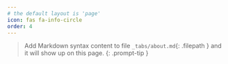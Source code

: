 ```yaml
---
# the default layout is 'page'
icon: fas fa-info-circle
order: 4
---
```


> Add Markdown syntax content to file `_tabs/about.md`{: .filepath } and it will show up on this page.
{: .prompt-tip }

<script type="text/javascript" id="clustrmaps" src="//clustrmaps.com/map_v2.js?d=o9La9ucXcUCXFj7GPrrul--4Aztqq58Ni0BCizKpAtU&cl=ffffff&w=a"></script>
